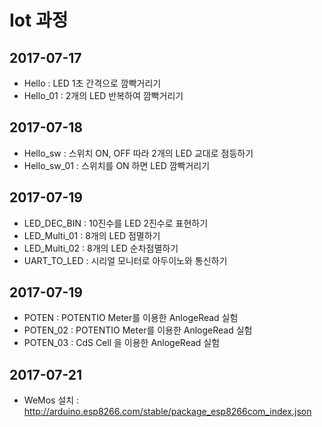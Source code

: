 # Iot 과정

## 2017-07-17
* Hello : LED 1초 간격으로 깜빡거리기
* Hello_01 : 2개의 LED 반복하여 깜빡거리기

## 2017-07-18
* Hello_sw : 스위치 ON, OFF 따라 2개의 LED 교대로 점등하기
* Hello_sw_01 : 스위치를 ON 하면 LED 깜빡거리기

## 2017-07-19
* LED_DEC_BIN : 10진수를 LED 2진수로 표현하기
* LED_Multi_01 : 8개의 LED 점멸하기
* LED_Multi_02 : 8개의 LED 순차점멸하기
* UART_TO_LED : 시리얼 모니터로 아두이노와 통신하기

## 2017-07-19
* POTEN : POTENTIO Meter를 이용한 AnlogeRead 실험
* POTEN_02 : POTENTIO Meter를 이용한 AnlogeRead 실험
* POTEN_03 : CdS Cell 을 이용한 AnlogeRead 실험

## 2017-07-21
* WeMos 설치 : http://arduino.esp8266.com/stable/package_esp8266com_index.json